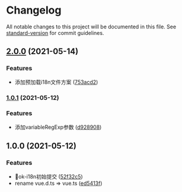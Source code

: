 # Changelog

All notable changes to this project will be documented in this file. See [standard-version](https://github.com/conventional-changelog/standard-version) for commit guidelines.

## [2.0.0](https://github.com/yigo-fe/ok-i18n/compare/v1.0.1...v2.0.0) (2021-05-14)


### Features

* 添加预加载i18n文件方案 ([753acd2](https://github.com/yigo-fe/ok-i18n/commit/753acd26bc2030ecdbf2bd245fbc08525bb48c40))

### [1.0.1](https://github.com/yigo-fe/ok-i18n/compare/v1.0.0...v1.0.1) (2021-05-12)


### Features

* 添加variableRegExp参数 ([d928908](https://github.com/yigo-fe/ok-i18n/commit/d9289089408f8afd5634b9d2f19f2246be786c79))

## 1.0.0 (2021-05-12)


### Features

* :rocket:ok-i18n初始提交 ([52f32c5](https://github.com/yigo-fe/ok-i18n/commit/52f32c5cd6d147cdfe23a756b65d277a7288c8f1))
* rename vue.d.ts => vue.ts ([ed5413f](https://github.com/yigo-fe/ok-i18n/commit/ed5413fc01f80bac6bbc75a1180ee488796b0bf3))
